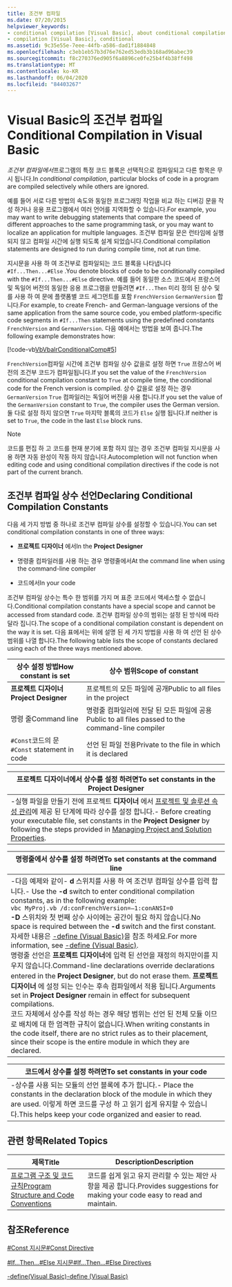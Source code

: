 ```yaml
---
title: 조건부 컴파일
ms.date: 07/20/2015
helpviewer_keywords:
- conditional compilation [Visual Basic], about conditional compilation
- compilation [Visual Basic], conditional
ms.assetid: 9c35e55e-7eee-44fb-a586-dad1f1884848
ms.openlocfilehash: c3eb1eb57b3d76e762ed53edb3b168ad96abec39
ms.sourcegitcommit: f8c270376ed905f6a8896ce0fe25b4f4b38ff498
ms.translationtype: MT
ms.contentlocale: ko-KR
ms.lasthandoff: 06/04/2020
ms.locfileid: "84403267"
---
```

# <a name="conditional-compilation-in-visual-basic"></a><span data-ttu-id="235d7-102">Visual Basic의 조건부 컴파일</span><span class="sxs-lookup"><span data-stu-id="235d7-102">Conditional Compilation in Visual Basic</span></span>
<span data-ttu-id="235d7-103">*조건부 컴파일에서*프로그램의 특정 코드 블록은 선택적으로 컴파일되고 다른 항목은 무시 됩니다.</span><span class="sxs-lookup"><span data-stu-id="235d7-103">In *conditional compilation*, particular blocks of code in a program are compiled selectively while others are ignored.</span></span>  
  
 <span data-ttu-id="235d7-104">예를 들어 서로 다른 방법의 속도와 동일한 프로그래밍 작업을 비교 하는 디버깅 문을 작성 하거나 응용 프로그램에서 여러 언어를 지역화할 수 있습니다.</span><span class="sxs-lookup"><span data-stu-id="235d7-104">For example, you may want to write debugging statements that compare the speed of different approaches to the same programming task, or you may want to localize an application for multiple languages.</span></span> <span data-ttu-id="235d7-105">조건부 컴파일 문은 런타임에 실행 되지 않고 컴파일 시간에 실행 되도록 설계 되었습니다.</span><span class="sxs-lookup"><span data-stu-id="235d7-105">Conditional compilation statements are designed to run during compile time, not at run time.</span></span>  
  
 <span data-ttu-id="235d7-106">지시문을 사용 하 여 조건부로 컴파일되는 코드 블록을 나타냅니다 `#If...Then...#Else` .</span><span class="sxs-lookup"><span data-stu-id="235d7-106">You denote blocks of code to be conditionally compiled with the `#If...Then...#Else` directive.</span></span> <span data-ttu-id="235d7-107">예를 들어 동일한 소스 코드에서 프랑스어 및 독일어 버전의 동일한 응용 프로그램을 만들려면 `#If...Then` 미리 정의 된 상수 및를 사용 하 여 문에 플랫폼별 코드 세그먼트를 포함 `FrenchVersion` `GermanVersion` 합니다.</span><span class="sxs-lookup"><span data-stu-id="235d7-107">For example, to create French- and German-language versions of the same application from the same source code, you embed platform-specific code segments in `#If...Then` statements using the predefined constants `FrenchVersion` and `GermanVersion`.</span></span> <span data-ttu-id="235d7-108">다음 예에서는 방법을 보여 줍니다.</span><span class="sxs-lookup"><span data-stu-id="235d7-108">The following example demonstrates how:</span></span>  
  
 [!code-vb[VbVbalrConditionalComp#5](~/samples/snippets/visualbasic/VS_Snippets_VBCSharp/VbVbalrConditionalComp/VB/Class1.vb#5)]  
  
 <span data-ttu-id="235d7-109">`FrenchVersion`컴파일 시간에 조건부 컴파일 상수 값을로 설정 하면 `True` 프랑스어 버전의 조건부 코드가 컴파일됩니다.</span><span class="sxs-lookup"><span data-stu-id="235d7-109">If you set the value of the `FrenchVersion` conditional compilation constant to `True` at compile time, the conditional code for the French version is compiled.</span></span> <span data-ttu-id="235d7-110">상수 값을로 설정 하는 경우 `GermanVersion` `True` 컴파일러는 독일어 버전을 사용 합니다.</span><span class="sxs-lookup"><span data-stu-id="235d7-110">If you set the value of the `GermanVersion` constant to `True`, the compiler uses the German version.</span></span> <span data-ttu-id="235d7-111">둘 다로 설정 하지 않으면 `True` 마지막 블록의 코드가 `Else` 실행 됩니다.</span><span class="sxs-lookup"><span data-stu-id="235d7-111">If neither is set to `True`, the code in the last `Else` block runs.</span></span>  
  
> [!NOTE]
> <span data-ttu-id="235d7-112">코드를 편집 하 고 코드를 현재 분기에 포함 하지 않는 경우 조건부 컴파일 지시문을 사용 하면 자동 완성이 작동 하지 않습니다.</span><span class="sxs-lookup"><span data-stu-id="235d7-112">Autocompletion will not function when editing code and using conditional compilation directives if the code is not part of the current branch.</span></span>  
  
## <a name="declaring-conditional-compilation-constants"></a><span data-ttu-id="235d7-113">조건부 컴파일 상수 선언</span><span class="sxs-lookup"><span data-stu-id="235d7-113">Declaring Conditional Compilation Constants</span></span>  
 <span data-ttu-id="235d7-114">다음 세 가지 방법 중 하나로 조건부 컴파일 상수를 설정할 수 있습니다.</span><span class="sxs-lookup"><span data-stu-id="235d7-114">You can set conditional compilation constants in one of three ways:</span></span>  
  
- <span data-ttu-id="235d7-115">**프로젝트 디자이너** 에서</span><span class="sxs-lookup"><span data-stu-id="235d7-115">In the **Project Designer**</span></span>  
  
- <span data-ttu-id="235d7-116">명령줄 컴파일러를 사용 하는 경우 명령줄에서</span><span class="sxs-lookup"><span data-stu-id="235d7-116">At the command line when using the command-line compiler</span></span>  
  
- <span data-ttu-id="235d7-117">코드에서</span><span class="sxs-lookup"><span data-stu-id="235d7-117">In your code</span></span>  
  
 <span data-ttu-id="235d7-118">조건부 컴파일 상수는 특수 한 범위를 가지 며 표준 코드에서 액세스할 수 없습니다.</span><span class="sxs-lookup"><span data-stu-id="235d7-118">Conditional compilation constants have a special scope and cannot be accessed from standard code.</span></span> <span data-ttu-id="235d7-119">조건부 컴파일 상수의 범위는 설정 된 방식에 따라 달라 집니다.</span><span class="sxs-lookup"><span data-stu-id="235d7-119">The scope of a conditional compilation constant is dependent on the way it is set.</span></span> <span data-ttu-id="235d7-120">다음 표에서는 위에 설명 된 세 가지 방법을 사용 하 여 선언 된 상수 범위를 나열 합니다.</span><span class="sxs-lookup"><span data-stu-id="235d7-120">The following table lists the scope of constants declared using each of the three ways mentioned above.</span></span>  
  
|<span data-ttu-id="235d7-121">상수 설정 방법</span><span class="sxs-lookup"><span data-stu-id="235d7-121">How constant is set</span></span>|<span data-ttu-id="235d7-122">상수 범위</span><span class="sxs-lookup"><span data-stu-id="235d7-122">Scope of constant</span></span>|  
|---|---|  
|<span data-ttu-id="235d7-123">**프로젝트 디자이너**</span><span class="sxs-lookup"><span data-stu-id="235d7-123">**Project Designer**</span></span>|<span data-ttu-id="235d7-124">프로젝트의 모든 파일에 공개</span><span class="sxs-lookup"><span data-stu-id="235d7-124">Public to all files in the project</span></span>|  
|<span data-ttu-id="235d7-125">명령 줄</span><span class="sxs-lookup"><span data-stu-id="235d7-125">Command line</span></span>|<span data-ttu-id="235d7-126">명령줄 컴파일러에 전달 된 모든 파일에 공용</span><span class="sxs-lookup"><span data-stu-id="235d7-126">Public to all files passed to the command-line compiler</span></span>|  
|<span data-ttu-id="235d7-127">`#Const`코드의 문</span><span class="sxs-lookup"><span data-stu-id="235d7-127">`#Const` statement in code</span></span>|<span data-ttu-id="235d7-128">선언 된 파일 전용</span><span class="sxs-lookup"><span data-stu-id="235d7-128">Private to the file in which it is declared</span></span>|  
  
|<span data-ttu-id="235d7-129">프로젝트 디자이너에서 상수를 설정 하려면</span><span class="sxs-lookup"><span data-stu-id="235d7-129">To set constants in the Project Designer</span></span>|  
|---|  
|<span data-ttu-id="235d7-130">-실행 파일을 만들기 전에 프로젝트 **디자이너** 에서 [프로젝트 및 솔루션 속성 관리](/visualstudio/ide/managing-project-and-solution-properties)에 제공 된 단계에 따라 상수를 설정 합니다.</span><span class="sxs-lookup"><span data-stu-id="235d7-130">-   Before creating your executable file, set constants in the **Project Designer** by following the steps provided in [Managing Project and Solution Properties](/visualstudio/ide/managing-project-and-solution-properties).</span></span>|  
  
|<span data-ttu-id="235d7-131">명령줄에서 상수를 설정 하려면</span><span class="sxs-lookup"><span data-stu-id="235d7-131">To set constants at the command line</span></span>|  
|---|  
|<span data-ttu-id="235d7-132">-다음 예제와 같이- **d** 스위치를 사용 하 여 조건부 컴파일 상수를 입력 합니다.</span><span class="sxs-lookup"><span data-stu-id="235d7-132">-   Use the **-d** switch to enter conditional compilation constants, as in the following example:</span></span><br />     `vbc MyProj.vb /d:conFrenchVersion=–1:conANSI=0`<br />     <span data-ttu-id="235d7-133">**-D** 스위치와 첫 번째 상수 사이에는 공간이 필요 하지 않습니다.</span><span class="sxs-lookup"><span data-stu-id="235d7-133">No space is required between the **-d** switch and the first constant.</span></span> <span data-ttu-id="235d7-134">자세한 내용은 [-define (Visual Basic)](../../reference/command-line-compiler/define.md)을 참조 하세요.</span><span class="sxs-lookup"><span data-stu-id="235d7-134">For more information, see [-define (Visual Basic)](../../reference/command-line-compiler/define.md).</span></span><br />     <span data-ttu-id="235d7-135">명령줄 선언은 **프로젝트 디자이너**에 입력 된 선언을 재정의 하지만이를 지우지 않습니다.</span><span class="sxs-lookup"><span data-stu-id="235d7-135">Command-line declarations override declarations entered in the **Project Designer**, but do not erase them.</span></span> <span data-ttu-id="235d7-136">**프로젝트 디자이너** 에 설정 되는 인수는 후속 컴파일에서 적용 됩니다.</span><span class="sxs-lookup"><span data-stu-id="235d7-136">Arguments set in **Project Designer** remain in effect for subsequent compilations.</span></span><br />     <span data-ttu-id="235d7-137">코드 자체에서 상수를 작성 하는 경우 해당 범위는 선언 된 전체 모듈 이므로 배치에 대 한 엄격한 규칙이 없습니다.</span><span class="sxs-lookup"><span data-stu-id="235d7-137">When writing constants in the code itself, there are no strict rules as to their placement, since their scope is the entire module in which they are declared.</span></span>|  
  
|<span data-ttu-id="235d7-138">코드에서 상수를 설정 하려면</span><span class="sxs-lookup"><span data-stu-id="235d7-138">To set constants in your code</span></span>|  
|---|  
|<span data-ttu-id="235d7-139">-상수를 사용 되는 모듈의 선언 블록에 추가 합니다.</span><span class="sxs-lookup"><span data-stu-id="235d7-139">-   Place the constants in the declaration block of the module in which they are used.</span></span> <span data-ttu-id="235d7-140">이렇게 하면 코드를 구성 하 고 읽기 쉽게 유지할 수 있습니다.</span><span class="sxs-lookup"><span data-stu-id="235d7-140">This helps keep your code organized and easier to read.</span></span>|  
  
## <a name="related-topics"></a><span data-ttu-id="235d7-141">관련 항목</span><span class="sxs-lookup"><span data-stu-id="235d7-141">Related Topics</span></span>  
  
|<span data-ttu-id="235d7-142">제목</span><span class="sxs-lookup"><span data-stu-id="235d7-142">Title</span></span>|<span data-ttu-id="235d7-143">Description</span><span class="sxs-lookup"><span data-stu-id="235d7-143">Description</span></span>|  
|---|---|  
|[<span data-ttu-id="235d7-144">프로그램 구조 및 코드 규칙</span><span class="sxs-lookup"><span data-stu-id="235d7-144">Program Structure and Code Conventions</span></span>](program-structure-and-code-conventions.md)|<span data-ttu-id="235d7-145">코드를 쉽게 읽고 유지 관리할 수 있는 제안 사항을 제공 합니다.</span><span class="sxs-lookup"><span data-stu-id="235d7-145">Provides suggestions for making your code easy to read and maintain.</span></span>|  
  
## <a name="reference"></a><span data-ttu-id="235d7-146">참조</span><span class="sxs-lookup"><span data-stu-id="235d7-146">Reference</span></span>  
 [<span data-ttu-id="235d7-147">#Const 지시문</span><span class="sxs-lookup"><span data-stu-id="235d7-147">#Const Directive</span></span>](../../language-reference/directives/const-directive.md)  
  
 [<span data-ttu-id="235d7-148">#If...Then...#Else 지시문</span><span class="sxs-lookup"><span data-stu-id="235d7-148">#If...Then...#Else Directives</span></span>](../../language-reference/directives/if-then-else-directives.md)  
  
 [<span data-ttu-id="235d7-149">-define(Visual Basic)</span><span class="sxs-lookup"><span data-stu-id="235d7-149">-define (Visual Basic)</span></span>](../../reference/command-line-compiler/define.md)
